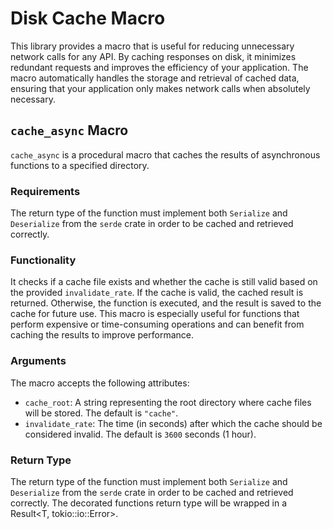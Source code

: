 # Disk Cache Macro

This library provides a macro that is useful for reducing unnecessary network calls for any API. By caching responses on disk, it minimizes redundant requests and improves the efficiency of your application. The macro automatically handles the storage and retrieval of cached data, ensuring that your application only makes network calls when absolutely necessary.

## `cache_async` Macro

`cache_async` is a procedural macro that caches the results of asynchronous functions to a specified directory.

### Requirements

The return type of the function must implement both `Serialize` and `Deserialize` from the `serde` crate in order to be cached and retrieved correctly.

### Functionality

It checks if a cache file exists and whether the cache is still valid based on the provided `invalidate_rate`. If the cache is valid, the cached result is returned. Otherwise, the function is executed, and the result is saved to the cache for future use. This macro is especially useful for functions that perform expensive or time-consuming operations and can benefit from caching the results to improve performance.

### Arguments

The macro accepts the following attributes:
- `cache_root`: A string representing the root directory where cache files will be stored. The default is `"cache"`.
- `invalidate_rate`: The time (in seconds) after which the cache should be considered invalid. The default is `3600` seconds (1 hour).

### Return Type

The return type of the function must implement both `Serialize` and `Deserialize` from the `serde` crate in order to be cached and retrieved correctly.
The decorated functions return type will be wrapped in a Result<T, tokio::io::Error>.